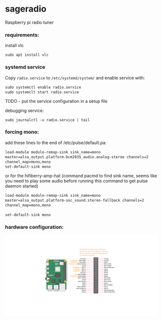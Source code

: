 # sageradio
Raspberry pi radio tuner
### requirements:
install vlc
```shell
sudo apt install vlc
```

### systemd service

Copy `radio.service` to `/etc/systemd/system/` and enable service with:
```shell
sudo systemctl enable radio.service
sudo systemclt start radio.service
```

TODO - put the service configuration in a setup file

debugging service:
```shell
sudo journalctl -u radio.service | tail
```

### forcing mono:

add these lines to the end of /etc/pulse/default.pa:
```shell
load-module module-remap-sink sink_name=mono master=alsa_output.platform-bcm2835_audio.analog-stereo channels=2 channel_map=mono,mono
set-default-sink mono
```

or for the hifiberry-amp-hat (command pacmd to find sink name, seems like you need to play some audio before running this command to get pulse daemon started)
```shell
load-module module-remap-sink sink_name=mono master=alsa_output.platform-soc_sound.stereo-fallback channels=2 channel_map=mono,mono

set-default-sink mono
```

### hardware configuration: 
![Channel Assignment](channel_assignment.tif)
